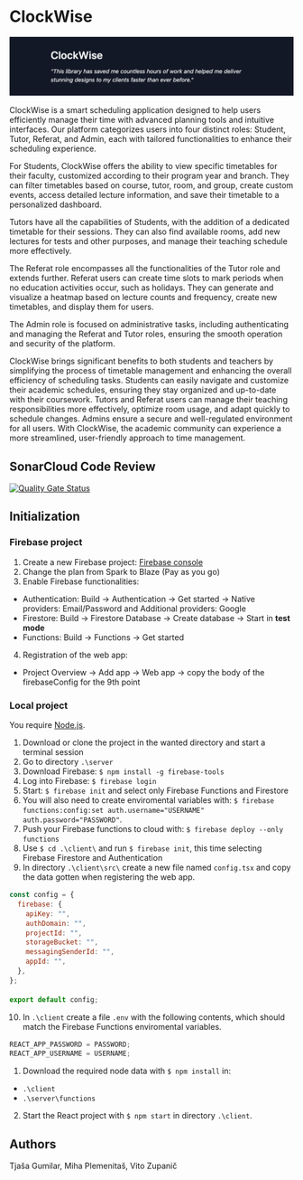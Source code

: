 # ClockWise

![ClockWise Banner](clockwise_banner.png)

ClockWise is a smart scheduling application designed to help users efficiently manage their time with advanced planning tools and intuitive interfaces. Our platform categorizes users into four distinct roles: Student, Tutor, Referat, and Admin, each with tailored functionalities to enhance their scheduling experience.

For Students, ClockWise offers the ability to view specific timetables for their faculty, customized according to their program year and branch. They can filter timetables based on course, tutor, room, and group, create custom events, access detailed lecture information, and save their timetable to a personalized dashboard.

Tutors have all the capabilities of Students, with the addition of a dedicated timetable for their sessions. They can also find available rooms, add new lectures for tests and other purposes, and manage their teaching schedule more effectively.

The Referat role encompasses all the functionalities of the Tutor role and extends further. Referat users can create time slots to mark periods when no education activities occur, such as holidays. They can generate and visualize a heatmap based on lecture counts and frequency, create new timetables, and display them for users.

The Admin role is focused on administrative tasks, including authenticating and managing the Referat and Tutor roles, ensuring the smooth operation and security of the platform.

ClockWise brings significant benefits to both students and teachers by simplifying the process of timetable management and enhancing the overall efficiency of scheduling tasks. Students can easily navigate and customize their academic schedules, ensuring they stay organized and up-to-date with their coursework. Tutors and Referat users can manage their teaching responsibilities more effectively, optimize room usage, and adapt quickly to schedule changes. Admins ensure a secure and well-regulated environment for all users. With ClockWise, the academic community can experience a more streamlined, user-friendly approach to time management.

## SonarCloud Code Review

[![Quality Gate Status](https://sonarcloud.io/api/project_badges/measure?project=miha-plemenitas_ClockWise&metric=alert_status)](https://sonarcloud.io/summary/new_code?id=miha-plemenitas_ClockWise)

## Initialization

### Firebase project

1. Create a new Firebase project: [Firebase console](https://console.firebase.google.com/u/0/)
2. Change the plan from Spark to Blaze (Pay as you go)
3. Enable Firebase functionalities:

- Authentication: Build -> Authentication -> Get started -> Native providers: Email/Password and Additional providers: Google
- Firestore: Build -> Firestore Database -> Create database -> Start in **test mode**
- Functions: Build -> Functions -> Get started

4. Registration of the web app:

- Project Overview -> Add app -> Web app -> copy the body of the firebaseConfig for the 9th point

### Local project

You require [Node.js](https://nodejs.org/en/download).

1. Download or clone the project in the wanted directory and start a terminal session
2. Go to directory `.\server`
3. Download Firebase: `$ npm install -g firebase-tools`
4. Log into Firebase: `$ firebase login`
5. Start: `$ firebase init` and select only Firebase Functions and Firestore
6. You will also need to create enviromental variables with: `$ firebase functions:config:set auth.username="USERNAME" auth.password="PASSWORD"`.
7. Push your Firebase functions to cloud with: `$ firebase deploy --only functions`
8. Use `$ cd .\client\` and run `$ firebase init`, this time selecting Firebase Firestore and Authentication
9. In directory `.\client\src\` create a new file named `config.tsx` and copy the data gotten when registering the web app.

```javascript
const config = {
  firebase: {
    apiKey: "",
    authDomain: "",
    projectId: "",
    storageBucket: "",
    messagingSenderId: "",
    appId: "",
  },
};

export default config;
```

10. In `.\client` create a file `.env` with the following contents, which should match the Firebase Functions enviromental variables.

```javascript
REACT_APP_PASSWORD = PASSWORD;
REACT_APP_USERNAME = USERNAME;
```

1. Download the required node data with `$ npm install` in:

- `.\client`
- `.\server\functions`

2. Start the React project with `$ npm start` in directory `.\client`.

## Authors

Tjaša Gumilar, Miha Plemenitaš, Vito Zupanič
